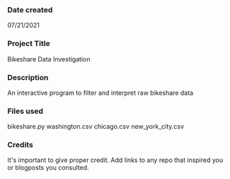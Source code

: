 
### Date created
07/21/2021

### Project Title
Bikeshare Data Investigation

### Description
An interactive program to filter and interpret raw bikeshare data

### Files used
bikeshare.py
washington.csv
chicago.csv
new_york_city.csv

### Credits
It's important to give proper credit. Add links to any repo that inspired you or blogposts you consulted.
